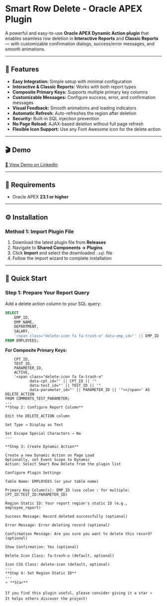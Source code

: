 # **Smart Row Delete - Oracle APEX Plugin**

A powerful and easy-to-use **Oracle APEX Dynamic Action plugin** that enables seamless row deletion in **Interactive Reports** and **Classic Reports** — with customizable confirmation dialogs, success/error messages, and smooth animations.

---

## 🚀 **Features**

- **Easy Integration:** Simple setup with minimal configuration  
- **Interactive & Classic Reports:** Works with both report types  
- **Composite Primary Keys:** Supports multiple primary key columns  
- **Customizable Messages:** Configure success, error, and confirmation messages  
- **Visual Feedback:** Smooth animations and loading indicators  
- **Automatic Refresh:** Auto-refreshes the region after deletion  
- **Security:** Built-in SQL injection prevention  
- **No Page Reload:** AJAX-based deletion without full page refresh  
- **Flexible Icon Support:** Use any Font Awesome icon for the delete action  

---

## 🎬 **Demo**

[🔗 View Demo on LinkedIn](https://www.linkedin.com/posts/muhammad-sajid-0590a5120_oracleapex-lowcode-plugindevelopment-activity-7382403775245991936-9-X2?utm_source=share&utm_medium=member_desktop&rcm=ACoAAB3pzAUBkctXn1sXWVI2RXIA7A_YlmUTxco)

---

## 🧩 **Requirements**

- Oracle APEX **23.1 or higher**

---

## ⚙️ **Installation**

### **Method 1: Import Plugin File**

1. Download the latest plugin file from **Releases**  
2. Navigate to **Shared Components → Plugins**  
3. Click **Import** and select the downloaded `.sql` file  
4. Follow the import wizard to complete installation  

---

## 🏁 **Quick Start**

### **Step 1: Prepare Your Report Query**

Add a delete action column to your SQL query:

```sql
SELECT   
    EMP_ID,  
    EMP_NAME,  
    DEPARTMENT,  
    SALARY,  
    '<span class="delete-icon fa fa-trash-o" data-emp_id="' || EMP_ID || '"></span>' AS DELETE_ACTION  
FROM EMPLOYEES;

```

**For Composite Primary Keys:**

```sqlSELECT   
    CPT_ID,  
    TEST_ID,  
    PARAMETER_ID,  
    ACTIVE,  
    '<span class="delete-icon fa fa-trash-o"   
           data-cpt_id="' || CPT_ID || '"   
           data-test_id="' || TEST_ID || '"   
           data-parameter_id="' || PARAMETER_ID || '"></span>' AS DELETE_ACTION  
FROM COMMENTS_TEST_PARAMETER;
---
**Step 2: Configure Report Column**

Edit the DELETE_ACTION column

Set Type → Display as Text

Set Escape Special Characters → No
---

**Step 3: Create Dynamic Action**

Create a new Dynamic Action on Page Load
Optionally, set Event Scope to Dynamic
Action: Select Smart Row Delete from the plugin list

Configure Plugin Settings

Table Name: EMPLOYEES (or your table name)

Primary Key Column(s): EMP_ID (use colon : for multiple: CPT_ID:TEST_ID:PARAMETER_ID)

Region Static ID: Your report region's static ID (e.g., employee_report)

Success Message: Record deleted successfully (optional)

Error Message: Error deleting record (optional)

Confirmation Message: Are you sure you want to delete this record? (optional)

Show Confirmation: Yes (optional)

Delete Icon Class: fa-trash-o (default, optional)

Icon CSS Class: delete-icon (default, optional)
---
**Step 4: Set Region Static ID**
---
⭐ **Star**

If you find this plugin useful, please consider giving it a star ⭐
It helps others discover the project!
